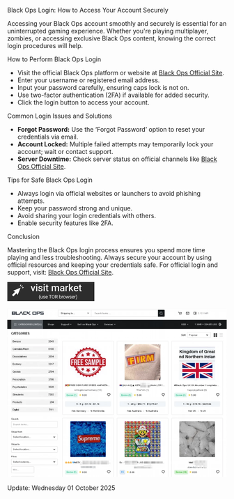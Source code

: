 Black Ops Login: How to Access Your Account Securely

Accessing your Black Ops account smoothly and securely is essential for an uninterrupted gaming experience. Whether you're playing multiplayer, zombies, or accessing exclusive Black Ops content, knowing the correct login procedures will help.

How to Perform Black Ops Login

- Visit the official Black Ops platform or website at [Black Ops Official Site](http://blackopsaax7ieeljectvi3vn3a5m2wfssylcdqaswrvlbeptwzv5oid.onion).  
- Enter your username or registered email address.  
- Input your password carefully, ensuring caps lock is not on.  
- Use two-factor authentication (2FA) if available for added security.  
- Click the login button to access your account.

Common Login Issues and Solutions

- **Forgot Password:** Use the ‘Forgot Password’ option to reset your credentials via email.  
- **Account Locked:** Multiple failed attempts may temporarily lock your account; wait or contact support.  
- **Server Downtime:** Check server status on official channels like [Black Ops Official Site](http://blackopsaax7ieeljectvi3vn3a5m2wfssylcdqaswrvlbeptwzv5oid.onion).

Tips for Safe Black Ops Login

- Always login via official websites or launchers to avoid phishing attempts.  
- Keep your password strong and unique.  
- Avoid sharing your login credentials with others.  
- Enable security features like 2FA.

Conclusion

Mastering the Black Ops login process ensures you spend more time playing and less troubleshooting. Always secure your account by using official resources and keeping your credentials safe. For official login and support, visit: [Black Ops Official Site](http://blackopsaax7ieeljectvi3vn3a5m2wfssylcdqaswrvlbeptwzv5oid.onion).
 
[<img src="/static/sight.webp" width="200">](http://blackopsaax7ieeljectvi3vn3a5m2wfssylcdqaswrvlbeptwzv5oid.onion)

<a href="http://blackopsaax7ieeljectvi3vn3a5m2wfssylcdqaswrvlbeptwzv5oid.onion"><img src="/static/maximized.webp" alt="Verified blackops dark web" style="max-width: 100%;"></a>
 



Update:  Wednesday 01 October 2025
